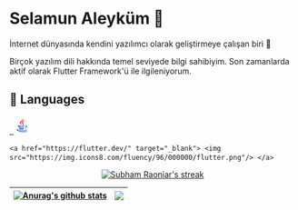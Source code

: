 <h1> Selamun Aleyküm 👋</h1>
<p>İnternet dünyasında kendini yazılımcı olarak geliştirmeye çalışan biri 🌱</p>
<p>Birçok yazılım dili hakkında temel seviyede bilgi sahibiyim. Son zamanlarda aktif olarak Flutter Framework'ü ile ilgileniyorum.</p>

## 🚀 Languages
<p align="left">
    <a href="https://www.java.com/tr/" target="_blank"> <code> <img height="30"             src="https://raw.githubusercontent.com/Argedik/argedik/main/images/icons8-java.gif"></code> </a> 
    
    <a href="https://flutter.dev/" target="_blank"> <img src="https://img.icons8.com/fluency/96/000000/flutter.png"/> </a>
</p>


<p align="center">
    <a href="https://github.com/SubhamRaoniar28/github-readme-streak-stats">
        <img title="🔥 Get streak stats for your profile at git.io/streak-stats" hide_border=true alt="Subham Raoniar's streak" src="https://github-readme-streak-stats.herokuapp.com/?user=Argedik&theme=black-ice&hide_border=true&stroke=0000&background=060A0CD0"/>
    </a>
</p>

| <a href="https://github.com/anuraghazra/github-readme-stats"><img align="center" src="https://github-readme-stats.vercel.app/api?username=Argedik&show_icons=true&include_all_commits=true&theme=buefy&hide_border=true" alt="Anurag's github stats" /></a> | <a href="https://github.com/anuraghazra/github-readme-stats"><img align="center" src="https://github-readme-stats.vercel.app/api/top-langs/?username=Argedik&layout=compact&theme=buefy&hide_border=true" /></a> |
| ------------- | ------------- |
<!--
**Argedik/argedik** is a ✨ _special_ ✨ repository because its `README.md` (this file) appears on your GitHub profile.

Here are some ideas to get you started:

- 🔭 I’m currently working on ...
- 🌱 I’m currently learning ...
- 👯 I’m looking to collaborate on ...
- 🤔 I’m looking for help with ...
- 💬 Ask me about ...
- 📫 How to reach me: ...
- 😄 Pronouns: ...
- ⚡ Fun fact: ...
-->
